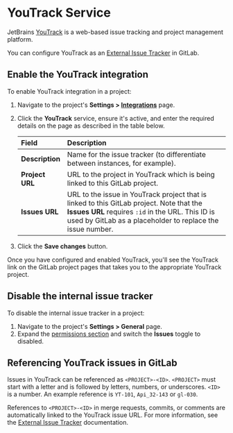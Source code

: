 # YouTrack Service

JetBrains [YouTrack](https://www.jetbrains.com/help/youtrack/standalone/YouTrack-Documentation.html) is a web-based issue tracking and project management platform.

You can configure YouTrack as an [External Issue Tracker](../../../integration/external-issue-tracker.md) in GitLab.

## Enable the YouTrack integration

To enable YouTrack integration in a project:

1. Navigate to the project's **Settings > [Integrations](overview.md#accessing-integrations)** page.
1. Click the **YouTrack** service, ensure it's active, and enter the required details on the page as described in the table below.

    | Field           | Description                                                                                                                                                                                                 |
    |:----------------|:------------------------------------------------------------------------------------------------------------------------------------------------------------------------------------------------------------|
    | **Description** | Name for the issue tracker (to differentiate between instances, for example).                                                                                                                               |
    | **Project URL** | URL to the project in YouTrack which is being linked to this GitLab project.                                                                                                                                |
    | **Issues URL**  | URL to the issue in YouTrack project that is linked to this GitLab project. Note that the **Issues URL** requires `:id` in the URL. This ID is used by GitLab as a placeholder to replace the issue number. |

1. Click the **Save changes** button.

Once you have configured and enabled YouTrack, you'll see the YouTrack link on the GitLab project pages that takes you to the appropriate YouTrack project.

## Disable the internal issue tracker

To disable the internal issue tracker in a project:

1. Navigate to the project's **Settings > General** page.
1. Expand the [permissions section](../settings/index.md#sharing-and-permissions) and switch the **Issues** toggle to disabled.

## Referencing YouTrack issues in GitLab

Issues in YouTrack can be referenced as `<PROJECT>-<ID>`. `<PROJECT>`
must start with a letter and is followed by letters, numbers, or underscores.
`<ID>` is a number. An example reference is `YT-101`, `Api_32-143` or `gl-030`.

References to `<PROJECT>-<ID>` in merge requests, commits, or comments are automatically linked to the YouTrack issue URL.
For more information, see the [External Issue Tracker](../../../integration/external-issue-tracker.md) documentation.
